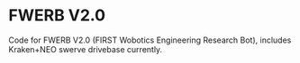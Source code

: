 # FWERB V2.0

Code for FWERB V2.0 (FIRST Wobotics Engineering Research Bot), includes Kraken+NEO swerve drivebase currently.
